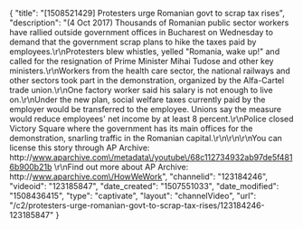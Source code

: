 {
    "title": "[1508521429] Protesters urge Romanian govt to scrap tax rises",
    "description": "(4 Oct 2017) Thousands of Romanian public sector workers have rallied outside government offices in Bucharest on Wednesday to demand that the government scrap plans to hike the taxes paid by employees.\r\nProtesters blew whistles, yelled \"Romania, wake up!\" and called for the resignation of Prime Minister Mihai Tudose and other key ministers.\r\nWorkers from the health care sector, the national railways and other sectors took part in the demonstration, organized by the Alfa-Cartel trade union.\r\nOne factory worker said his salary is not enough to live on.\r\nUnder the new plan, social welfare taxes currently paid by the employer would be transferred to the employee.  Unions say the measure would reduce employees' net income by at least 8 percent.\r\nPolice closed Victory Square where the government has its main offices for the demonstration, snarling traffic in the Romanian capital.\r\n\r\n\r\nYou can license this story through AP Archive: http:\/\/www.aparchive.com\/metadata\/youtube\/68c112734932ab97de5f4816b900b21b \r\nFind out more about AP Archive: http:\/\/www.aparchive.com\/HowWeWork",
    "channelid": "123184246",
    "videoid": "123185847",
    "date_created": "1507551033",
    "date_modified": "1508436415",
    "type": "captivate",
    "layout": "channelVideo",
    "url": "\/c2\/protesters-urge-romanian-govt-to-scrap-tax-rises\/123184246-123185847"
}